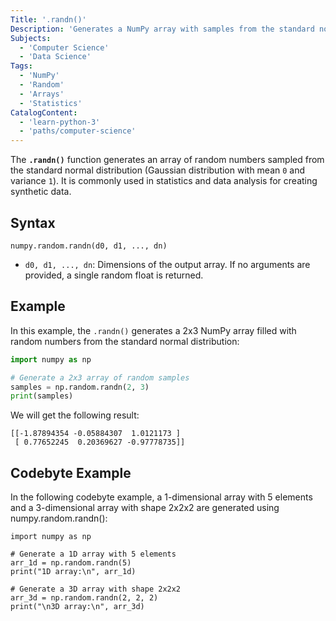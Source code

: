 ```yaml
---
Title: '.randn()'
Description: 'Generates a NumPy array with samples from the standard normal distribution (mean 0, variance 1).'
Subjects:
  - 'Computer Science'
  - 'Data Science'
Tags:
  - 'NumPy'
  - 'Random'
  - 'Arrays'
  - 'Statistics'
CatalogContent:
  - 'learn-python-3'
  - 'paths/computer-science'
---
```


The **`.randn()`** function generates an array of random numbers sampled from the standard normal distribution (Gaussian distribution with mean `0` and variance `1`). It is commonly used in statistics and data analysis for creating synthetic data.

## Syntax

```pseudo
numpy.random.randn(d0, d1, ..., dn)
```

- `d0, d1, ..., dn`: Dimensions of the output array. If no arguments are provided, a single random float is returned.

## Example

In this example, the `.randn()` generates a 2x3 NumPy array filled with random numbers from the standard normal distribution:

```py
import numpy as np

# Generate a 2x3 array of random samples
samples = np.random.randn(2, 3)
print(samples)
```

We will get the following result:

```shell
[[-1.87894354 -0.05884307  1.0121173 ]
 [ 0.77652245  0.20369627 -0.97778735]]
```

## Codebyte Example

In the following codebyte example, a 1-dimensional array with 5 elements and a 3-dimensional array with shape 2x2x2 are generated using numpy.random.randn():

```codebyte/python
import numpy as np

# Generate a 1D array with 5 elements
arr_1d = np.random.randn(5)
print("1D array:\n", arr_1d)

# Generate a 3D array with shape 2x2x2
arr_3d = np.random.randn(2, 2, 2)
print("\n3D array:\n", arr_3d)
```
